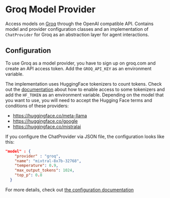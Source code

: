 # Groq Model Provider

Access models on [Groq](https://groq.com/) through the OpenAI compatible API.
Contains model and provider configuration classes and an implementation of `ChatProvider` for Groq as an abstraction layer for agent interactions.

## Configuration

To use Groq as a model provider, you have to sign up on groq.com and create an API access token.
Add the `GROQ_API_KEY` as an environment variable.

The implementation uses HuggingFace tokenizers to count tokens. Check out the [documentation](/java/acorn-core/HUGGING_FACE.md) about how to enable access to some tokenizers and add the `HF_TOKEN` as an environment variable.
Depending on the model that you want to use, you will need to accept the Hugging Face terms and conditions of these providers:
- https://huggingface.co/meta-llama
- https://huggingface.co/google
- https://huggingface.co/mistralai
 

If you configure the ChatProvider via JSON file, the configuration looks like this:
```json
"model" : {
    "provider" : "groq",
    "name": "mixtral-8x7b-32768",
    "temperature": 0.9,
    "max_output_tokens": 1024,
    "top_p": 0.8
  }
```
For more details, check out [the configuration documentation](/java/acorn-config/README.md)